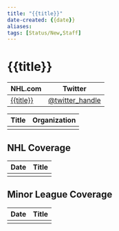 ```yaml
---
title: "{{title}}"
date-created: {{date}}
aliases: 
tags: [Status/New,Staff]
---
```


# {{title}}

| NHL.com | Twitter |
| ------- | ------- |
| [{{title}}]() | [@twitter_handle](https://twitter.com/)

| Title | Organization |
| ----- | ------------ |
|       |              |



## NHL  Coverage
| Date | Title |
| ---- | ----- |
|      |       |



## Minor League Coverage
| Date | Title |
| ---- | ----- |
|      |       |


